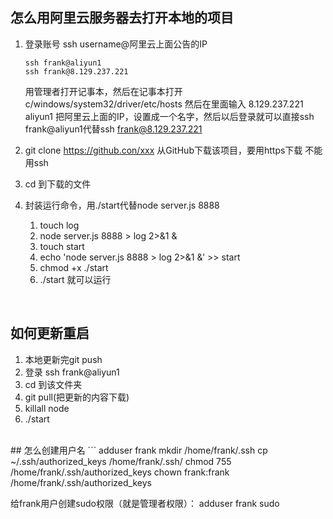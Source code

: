 ## 怎么用阿里云服务器去打开本地的项目
1. 登录账号 ssh username@阿里云上面公告的IP
   ```
   ssh frank@aliyun1
   ssh frank@8.129.237.221
   ```
   用管理者打开记事本，然后在记事本打开c/windows/system32/driver/etc/hosts
   然后在里面输入
   8.129.237.221 aliyun1
   把阿里云上面的IP，设置成一个名字，然后以后登录就可以直接ssh frank@aliyun1代替ssh frank@8.129.237.221

2. git clone https://github.con/xxx
   从GitHub下载该项目，要用https下载 不能用ssh

3. cd 到下载的文件

4. 封装运行命令，用./start代替node server.js 8888
   1. touch log
   2. node server.js 8888 > log 2>&1 &
   3. touch start
   4. echo 'node server.js 8888 > log 2>&1 &' >> start
   5. chmod +x ./start
   6. ./start 就可以运行

<br>

## 如何更新重启  
1. 本地更新完git push
2. 登录 ssh frank@aliyun1
3. cd 到该文件夹
4. git pull(把更新的内容下载)
5. killall node
6. ./start
<br>
## 怎么创建用户名
```
adduser frank
mkdir  /home/frank/.ssh
cp ~/.ssh/authorized_keys /home/frank/.ssh/
chmod 755 /home/frank/.ssh/authorized_keys
chown frank:frank /home/frank/.ssh/authorized_keys

给frank用户创建sudo权限（就是管理者权限）：
adduser frank sudo
```
   